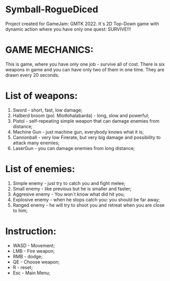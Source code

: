 # Symball-RogueDiced
Project created for GameJam: GMTK 2022. It`s 2D Top-Down game with dynamic action where you have only one quest: SURVIVE!!!

# GAME MECHANICS:
This is game, where you have only one job - survive all of cost. 
There is six weapons in game and you can have only two of them in one time.
They are drawn every 20 seconds.

# List of weapons:
1) Sword - short, fast, low damage;
2) Halberd broom (pol. Miotłohalabarda) - long, slow and powerful;
3) Pistol - self-repeating simple weapon that can damage enemies from distance;
4) Machine Gun - just machine gun, everybody knows what it is;
5) Cannonball - very low Firerate, but very big damage and possibility to attack many enemies;
6) LaserGun - you can damage enemies from long distance;

# List of enemies:
1) Simple enemy - just try to catch you and fight melee;
2) Small enemy - like previous but he is smaller and faster;
3) Aggresive enemy - You won`t know what did hit you;
4) Explosive enemy - when he stops catch you: you should be far away;
5) Ranged enemy - he will try to shoot you and retreat when you are close to him;


# Instruction:
- WASD - Movement;
- LMB - Fire weapon;
- RMB - dodge;
- QE - Choose weapon;
- R - reset;
- Esc - Main Menu;
